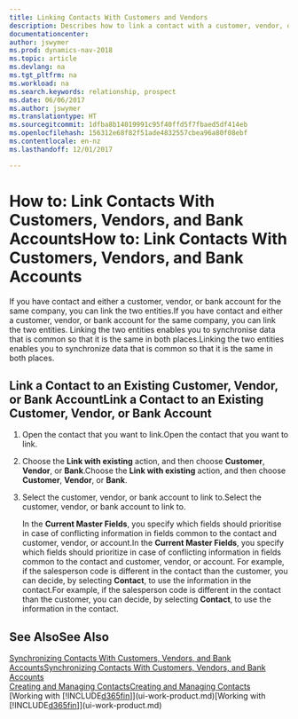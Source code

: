 ```yaml
---
title: Linking Contacts With Customers and Vendors
description: Describes how to link a contact with a customer, vendor, or bank account from the same company, so that you can synchronise common data.
documentationcenter: 
author: jswymer
ms.prod: dynamics-nav-2018
ms.topic: article
ms.devlang: na
ms.tgt_pltfrm: na
ms.workload: na
ms.search.keywords: relationship, prospect
ms.date: 06/06/2017
ms.author: jswymer
ms.translationtype: HT
ms.sourcegitcommit: 1dfba8b14019991c95f40ffd5f7fbaed5df414eb
ms.openlocfilehash: 156312e68f82f51ade4832557cbea96a80f08ebf
ms.contentlocale: en-nz
ms.lasthandoff: 12/01/2017

---
```

# <a name="how-to-link-contacts-with-customers-vendors-and-bank-accounts"></a><span data-ttu-id="25e3f-103">How to: Link Contacts With Customers, Vendors, and Bank Accounts</span><span class="sxs-lookup"><span data-stu-id="25e3f-103">How to: Link Contacts With Customers, Vendors, and Bank Accounts</span></span>
<span data-ttu-id="25e3f-104">If you have contact and either a customer, vendor, or bank account for the same company, you can link the two entities.</span><span class="sxs-lookup"><span data-stu-id="25e3f-104">If you have contact and either a customer, vendor, or bank account for the same company, you can link the two entities.</span></span> <span data-ttu-id="25e3f-105">Linking the two entities enables you to synchronise data that is common so that it is the same in both places.</span><span class="sxs-lookup"><span data-stu-id="25e3f-105">Linking the two entities enables you to synchronize data that is common so that it is the same in both places.</span></span>

## <a name="link-a-contact-to-an-existing-customer-vendor-or-bank-account"></a><span data-ttu-id="25e3f-106">Link a Contact to an Existing Customer, Vendor, or Bank Account</span><span class="sxs-lookup"><span data-stu-id="25e3f-106">Link a Contact to an Existing Customer, Vendor, or Bank Account</span></span>
1. <span data-ttu-id="25e3f-107">Open the contact that you want to link.</span><span class="sxs-lookup"><span data-stu-id="25e3f-107">Open the contact that you want to link.</span></span>
2. <span data-ttu-id="25e3f-108">Choose the **Link with existing** action, and then choose **Customer**, **Vendor**, or **Bank**.</span><span class="sxs-lookup"><span data-stu-id="25e3f-108">Choose the **Link with existing** action, and then choose **Customer**, **Vendor**, or **Bank**.</span></span>
3. <span data-ttu-id="25e3f-109">Select the customer, vendor, or bank account to link to.</span><span class="sxs-lookup"><span data-stu-id="25e3f-109">Select the customer, vendor, or bank account to link to.</span></span>

   <span data-ttu-id="25e3f-110">In the **Current Master Fields**, you specify which fields should prioritise in case of conflicting information in fields common to the contact and customer, vendor, or account.</span><span class="sxs-lookup"><span data-stu-id="25e3f-110">In the **Current Master Fields**, you specify which fields should prioritize in case of conflicting information in fields common to the contact and customer, vendor, or account.</span></span> <span data-ttu-id="25e3f-111">For example, if the salesperson code is different in the contact than the customer, you can decide, by selecting **Contact**, to use the information in the contact.</span><span class="sxs-lookup"><span data-stu-id="25e3f-111">For example, if the salesperson code is different in the contact than the customer, you can decide, by selecting **Contact**, to use the information in the contact.</span></span>

## <a name="see-also"></a><span data-ttu-id="25e3f-112">See Also</span><span class="sxs-lookup"><span data-stu-id="25e3f-112">See Also</span></span>
[<span data-ttu-id="25e3f-113">Synchronizing Contacts With Customers, Vendors, and Bank Accounts</span><span class="sxs-lookup"><span data-stu-id="25e3f-113">Synchronizing Contacts With Customers, Vendors, and Bank Accounts</span></span>](marketing-synchronize-contacts-customers-vendors-bank-accounts.md)  
[<span data-ttu-id="25e3f-114">Creating and Managing Contacts</span><span class="sxs-lookup"><span data-stu-id="25e3f-114">Creating and Managing Contacts</span></span>](marketing-contacts.md)  
<span data-ttu-id="25e3f-115">[Working with [!INCLUDE[d365fin](includes/d365fin_md.md)]](ui-work-product.md)</span><span class="sxs-lookup"><span data-stu-id="25e3f-115">[Working with [!INCLUDE[d365fin](includes/d365fin_md.md)]](ui-work-product.md)</span></span>  

